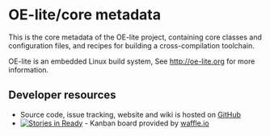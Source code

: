 OE-lite/core metadata
=====================

This is the core metadata of the OE-lite project, containing core classes and
configuration files, and recipes for building a cross-compilation toolchain.

OE-lite is an embedded Linux build system,
See http://oe-lite.org for more information.

## Developer resources

- Source code, issue tracking, website and wiki is hosted on
  [GitHub](https://github.com)
- [![Stories in Ready](https://badge.waffle.io/oe-lite/core.png?label=ready&title=Ready)](https://waffle.io/oe-lite/core) - Kanban board provided by [waffle.io](https://waffle.io/)

